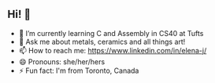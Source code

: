 ## Hi! 👋

- 🌱 I’m currently learning C and Assembly in CS40 at Tufts
- 💬 Ask me about metals, ceramics and all things art!
- 📫 How to reach me: https://www.linkedin.com/in/elena-j/
- 😄 Pronouns: she/her/hers
- ⚡ Fun fact: I'm from Toronto, Canada

<!--
**elena-jin/elena-jin** is a ✨ _special_ ✨ repository because its `README.md` (this file) appears on your GitHub profile.

Here are some ideas to get you started:

- 🔭 I’m currently working on ...
- 🌱 I’m currently learning ...
- 👯 I’m looking to collaborate on ...
- 🤔 I’m looking for help with ...
- 💬 Ask me about ...
- 📫 How to reach me: ...
- 😄 Pronouns: ...
- ⚡ Fun fact: ...
-->
